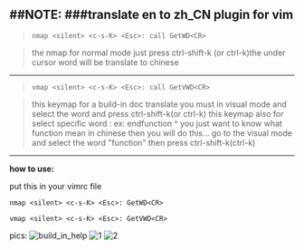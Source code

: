


##NOTE:
###translate en to zh_CN plugin for vim 
----
>`nmap <silent> <c-s-K> <Esc>: call GetWD<CR>`   

>the nmap for normal mode 
>just press ctrl-shift-k (or ctrl-k)the under cursor word will be translate to chinese

------
>`vmap <silent> <c-s-K> <Esc>: call GetVWD<CR>`   

>this keymap for a build-in doc translate you must in visual mode and select the
>word and press ctrl-shift-k(or ctrl-k)
>this keymap also for select specific word :
>ex: endfunction
          ^
>you just want to know what function mean in chinese 
>then you will do this...
>go to the visual mode and select the word "function" then press ctrl-shift-k(ctrl-k)

------

**how to use:**   

put this in your vimrc file   

`nmap <silent> <c-s-K> <Esc>: GetWD<CR>`   

`vmap <silent> <c-s-K> <Esc>: GetVWD<CR>`   

pics:
![build_in_help](https://raw.githubusercontent.com/tlhc/vim-yd-trans/master/doc/trans.vim%20%20workwith%20build-in%20help.png)
![1](https://raw.githubusercontent.com/tlhc/vim-yd-trans/master/doc/trans1.png)
![2](https://raw.githubusercontent.com/tlhc/vim-yd-trans/master/doc/trans2.png)

